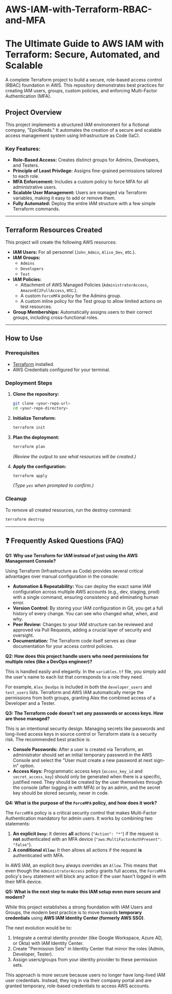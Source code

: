 # AWS-IAM-with-Terraform-RBAC-and-MFA

# The Ultimate Guide to AWS IAM with Terraform: Secure, Automated, and Scalable

A complete Terraform project to build a secure, role-based access control (RBAC) foundation in AWS. This repository demonstrates best practices for creating IAM users, groups, custom policies, and enforcing Multi-Factor Authentication (MFA).

##  Project Overview

This project implements a structured IAM environment for a fictional company, "EpicReads." It automates the creation of a secure and scalable access management system using Infrastructure as Code (IaC).

### Key Features:
- **Role-Based Access:** Creates distinct groups for Admins, Developers, and Testers.
- **Principle of Least Privilege:** Assigns fine-grained permissions tailored to each role.
- **MFA Enforcement:** Includes a custom policy to force MFA for all administrative users.
- **Scalable User Management:** Users are managed via Terraform variables, making it easy to add or remove them.
- **Fully Automated:** Deploy the entire IAM structure with a few simple Terraform commands.

---

##  Terraform Resources Created

This project will create the following AWS resources:
- **IAM Users:** For all personnel (`John_Admin`, `Alice_Dev`, etc.).
- **IAM Groups:**
  - `Admins`
  - `Developers`
  - `Test`
- **IAM Policies:**
  - Attachment of AWS Managed Policies (`AdministratorAccess`, `AmazonEC2FullAccess`, etc.).
  - A custom `ForceMFA` policy for the Admins group.
  - A custom inline policy for the Test group to allow limited actions on test resources.
- **Group Memberships:** Automatically assigns users to their correct groups, including cross-functional roles.

---

##  How to Use

### Prerequisites
- [Terraform](https://developer.hashicorp.com/terraform/tutorials/aws-get-started/install-cli) installed.
- AWS Credentials configured for your terminal.

### Deployment Steps

1.  **Clone the repository:**
    ```sh
    git clone <your-repo-url>
    cd <your-repo-directory>
    ```

2.  **Initialize Terraform:**
    ```sh
    terraform init
    ```

3.  **Plan the deployment:**
    ```sh
    terraform plan
    ```
    *(Review the output to see what resources will be created.)*

4.  **Apply the configuration:**
    ```sh
    terraform apply
    ```
    *(Type `yes` when prompted to confirm.)*

### Cleanup
To remove all created resources, run the destroy command:
```sh
terraform destroy
```


---

## ❓ Frequently Asked Questions (FAQ)

**Q1: Why use Terraform for IAM instead of just using the AWS Management Console?**

Using Terraform (Infrastructure as Code) provides several critical advantages over manual configuration in the console:

-   **Automation & Repeatability:** You can deploy the exact same IAM configuration across multiple AWS accounts (e.g., dev, staging, prod) with a single command, ensuring consistency and eliminating human error.
-   **Version Control:** By storing your IAM configuration in Git, you get a full history of every change. You can see who changed what, when, and why.
-   **Peer Review:** Changes to your IAM structure can be reviewed and approved via Pull Requests, adding a crucial layer of security and oversight.
-   **Documentation:** The Terraform code itself serves as clear documentation for your access control policies.

**Q2: How does this project handle users who need permissions for multiple roles (like a DevOps engineer)?**

This is handled easily and elegantly. In the `variables.tf` file, you simply add the user's name to each list that corresponds to a role they need.

For example, `Alex_DevOps` is included in both the `developer_users` and `test_users` lists. Terraform and AWS IAM automatically merge the permissions from both groups, granting Alex the combined access of a Developer and a Tester.

**Q3: The Terraform code doesn't set any passwords or access keys. How are those managed?**

This is an intentional security design. Managing secrets like passwords and long-lived access keys in source control or Terraform state is a security risk. The recommended best practice is:

-   **Console Passwords:** After a user is created via Terraform, an administrator should set an initial temporary password in the AWS Console and select the "User must create a new password at next sign-in" option.
-   **Access Keys:** Programmatic access keys (`access_key_id` and `secret_access_key`) should only be generated when there is a specific, justified need. They should be created by the user themselves through the console (after logging in with MFA) or by an admin, and the secret key should be stored securely, never in code.

**Q4: What is the purpose of the `ForceMFA` policy, and how does it work?**

The `ForceMFA` policy is a critical security control that makes Multi-Factor Authentication mandatory for admin users. It works by combining two statements:

1.  **An explicit `Deny`:** It denies **all** actions (`"Action": "*"`) if the request is **not** authenticated with an MFA device (`"aws:MultiFactorAuthPresent": "false"`).
2.  **A conditional `Allow`:** It then allows all actions if the request **is** authenticated with MFA.

In AWS IAM, an explicit `Deny` always overrides an `Allow`. This means that even though the `AdministratorAccess` policy grants full access, the `ForceMFA` policy's `Deny` statement will block any action if the user hasn't logged in with their MFA device.

**Q5: What is the next step to make this IAM setup even more secure and modern?**

While this project establishes a strong foundation with IAM Users and Groups, the modern best practice is to move towards **temporary credentials** using **AWS IAM Identity Center (formerly AWS SSO)**.

The next evolution would be to:
1.  Integrate a central identity provider (like Google Workspace, Azure AD, or Okta) with IAM Identity Center.
2.  Create "Permission Sets" in Identity Center that mirror the roles (Admin, Developer, Tester).
3.  Assign users/groups from your identity provider to these permission sets.

This approach is more secure because users no longer have long-lived IAM user credentials. Instead, they log in via their company portal and are granted temporary, role-based credentials to access AWS accounts.
